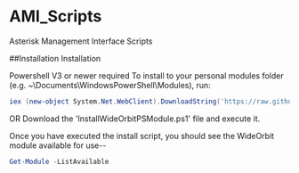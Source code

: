 # AMI_Scripts
Asterisk Management Interface Scripts

##Installation
Installation

Powershell V3 or newer required To install to your personal modules folder (e.g. ~\Documents\WindowsPowerShell\Modules), run:
```powershell
iex (new-object System.Net.WebClient).DownloadString('https://raw.github.com/areynolds77/AMI_Scripts/master/Install-AsteriskManagementModule.ps1')
```
OR Download the 'InstallWideOrbitPSModule.ps1' file and execute it.

Once you have executed the install script, you should see the WideOrbit module available for use--
```powershell
Get-Module -ListAvailable
```